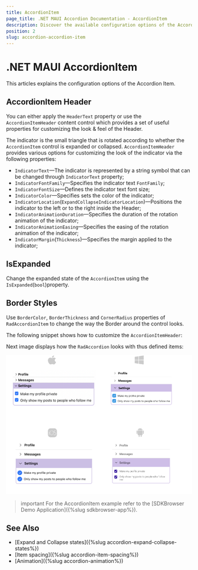 ```yaml
---
title: AccordionItem
page_title: .NET MAUI Accordion Documentation - AccordionItem
description: Discover the available configuration options of the Accordion Item and learn how to use them to customize the appearance and the behavior of the Telerik UI for .NET MAUI Accordion.
position: 2
slug: accordion-accordion-item
---
```


# .NET MAUI AccordionItem

This articles explains the configuration options of the Accordion Item.

## AccordionItem Header

You can either apply the `HeaderText` property or use the `AccordionItemHeader` content control which provides a set of useful properties for customizing the look & feel of the Header.

The indicator is the small triangle that is rotated according to whether the `AccordionItem` control is expanded or collapsed. `AccordionItemHeader` provides various options for customizing the look of the indicator via the following properties:

* `IndicatorText`&mdash;The indicator is represented by a string symbol that can be changed through `IndicatorText` property;
* `IndicatorFontFamily`&mdash;Specifies the indicator text `FontFamily`;
* `IndicatorFontSize`&mdash;Defines the indicator text font size;
* `IndicatorColor`&mdash;Specifies sets the color of the indicator;
* `IndicatorLocation`(`ExpandCollapseIndicatorLocation`)&mdash;Positions the indicator to the left or to the right inside the Header;
* `IndicatorAnimationDuration`&mdash;Specifies the duration of the rotation animation of the indicator;
* `IndicatorAnimationEasing`&mdash;Specifies the easing of the rotation animation of the indicator;
* `IndicatorMargin`(`Thickness`)&mdash;Specifies the margin applied to the indicator;

## IsExpanded

Change the expanded state of the `AccordionItem` using the `IsExpanded`(`bool`)property.
	
## Border Styles

Use `BorderColor`, `BorderThickness` and `CornerRadius` properties of `RadAccordionItem` to change the way the Border around the control looks.

The following snippet shows how to customize the `AccordionItemHeader`:

<snippet id='accordion-features-accordionitem' />

Next image displays how the `RadAccordion` looks with thus defined items:

![.NET MAUI AccordionItem](images/accordion-accordionitem.png)

>important For the AccordionItem example refer to the [SDKBrowser Demo Application]({%slug sdkbrowser-app%}).

## See Also

- [Expand and Collapse states]({%slug accordion-expand-collapse-states%})
- [Item spacing]({%slug accordion-item-spacing%})
- [Animation]({%slug accordion-animation%})

